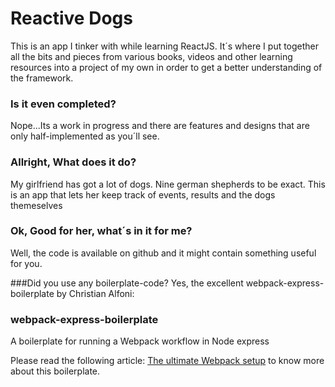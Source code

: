 

# Reactive Dogs
This is an app I tinker with while learning ReactJS. It´s where I put together all the bits and pieces from various books, videos and other learning resources into a project of my own in order to get a better understanding of the framework.

### Is it even completed?
Nope...Its a work in progress and there are features and designs that are only half-implemented as you´ll see.

### Allright, What does it do?
My girlfriend has got a lot of dogs. Nine german shepherds to be exact. This is an app that lets her keep track of events, results and the dogs themeselves

### Ok, Good for her, what´s in it for me?
Well, the code is available on github and it might contain something useful for you.

###Did you use any boilerplate-code?
Yes, the excellent webpack-express-boilerplate by Christian Alfoni:

### webpack-express-boilerplate
A boilerplate for running a Webpack workflow in Node express

Please read the following article: [The ultimate Webpack setup](http://www.christianalfoni.com/articles/2015_04_19_The-ultimate-webpack-setup) to know more about this boilerplate.

